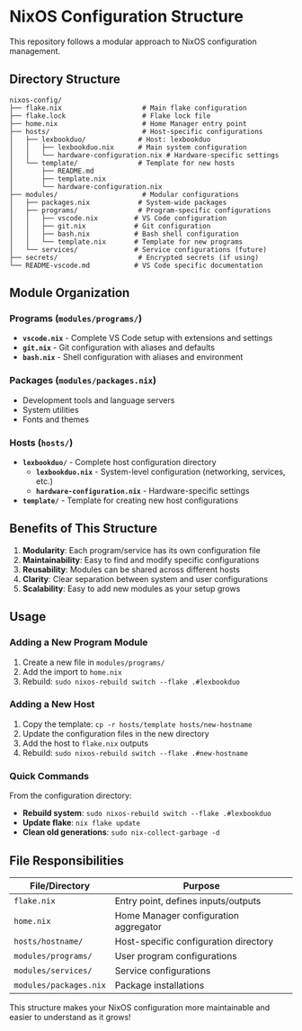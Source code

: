 # NixOS Configuration Structure

This repository follows a modular approach to NixOS configuration management.

## Directory Structure

```
nixos-config/
├── flake.nix                    # Main flake configuration
├── flake.lock                   # Flake lock file
├── home.nix                     # Home Manager entry point
├── hosts/                       # Host-specific configurations
│   ├── lexbookduo/             # Host: lexbookduo
│   │   ├── lexbookduo.nix      # Main system configuration
│   │   └── hardware-configuration.nix # Hardware-specific settings
│   └── template/               # Template for new hosts
│       ├── README.md
│       ├── template.nix
│       └── hardware-configuration.nix
├── modules/                     # Modular configurations
│   ├── packages.nix            # System-wide packages
│   ├── programs/               # Program-specific configurations
│   │   ├── vscode.nix         # VS Code configuration
│   │   ├── git.nix            # Git configuration
│   │   ├── bash.nix           # Bash shell configuration
│   │   └── template.nix       # Template for new programs
│   └── services/              # Service configurations (future)
├── secrets/                    # Encrypted secrets (if using)
└── README-vscode.md           # VS Code specific documentation
```

## Module Organization

### Programs (`modules/programs/`)
- **`vscode.nix`** - Complete VS Code setup with extensions and settings
- **`git.nix`** - Git configuration with aliases and defaults
- **`bash.nix`** - Shell configuration with aliases and environment

### Packages (`modules/packages.nix`)
- Development tools and language servers
- System utilities
- Fonts and themes

### Hosts (`hosts/`)
- **`lexbookduo/`** - Complete host configuration directory
  - **`lexbookduo.nix`** - System-level configuration (networking, services, etc.)
  - **`hardware-configuration.nix`** - Hardware-specific settings
- **`template/`** - Template for creating new host configurations

## Benefits of This Structure

1. **Modularity**: Each program/service has its own configuration file
2. **Maintainability**: Easy to find and modify specific configurations
3. **Reusability**: Modules can be shared across different hosts
4. **Clarity**: Clear separation between system and user configurations
5. **Scalability**: Easy to add new modules as your setup grows

## Usage

### Adding a New Program Module
1. Create a new file in `modules/programs/`
2. Add the import to `home.nix`
3. Rebuild: `sudo nixos-rebuild switch --flake .#lexbookduo`

### Adding a New Host
1. Copy the template: `cp -r hosts/template hosts/new-hostname`
2. Update the configuration files in the new directory
3. Add the host to `flake.nix` outputs
4. Rebuild: `sudo nixos-rebuild switch --flake .#new-hostname`

### Quick Commands
From the configuration directory:
- **Rebuild system**: `sudo nixos-rebuild switch --flake .#lexbookduo`
- **Update flake**: `nix flake update`
- **Clean old generations**: `sudo nix-collect-garbage -d`

## File Responsibilities

| File/Directory | Purpose |
|----------------|---------|
| `flake.nix` | Entry point, defines inputs/outputs |
| `home.nix` | Home Manager configuration aggregator |
| `hosts/hostname/` | Host-specific configuration directory |
| `modules/programs/` | User program configurations |
| `modules/services/` | Service configurations |
| `modules/packages.nix` | Package installations |

This structure makes your NixOS configuration more maintainable and easier to understand as it grows!
